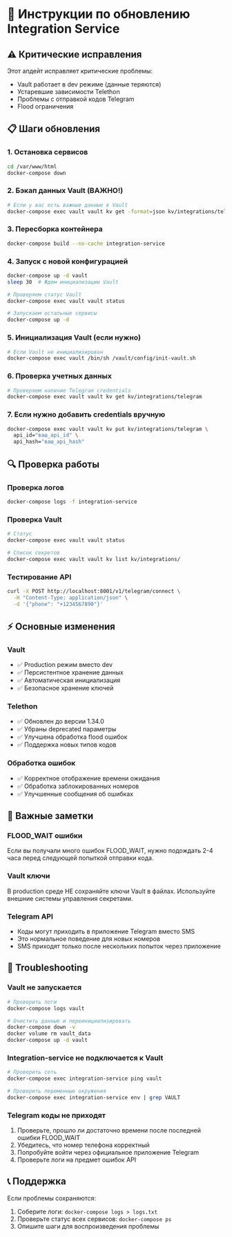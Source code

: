 # 🔧 Инструкции по обновлению Integration Service

## ⚠️ Критические исправления

Этот апдейт исправляет критические проблемы:
- Vault работает в dev режиме (данные теряются)
- Устаревшие зависимости Telethon
- Проблемы с отправкой кодов Telegram
- Flood ограничения

## 📋 Шаги обновления

### 1. Остановка сервисов
```bash
cd /var/www/html
docker-compose down
```

### 2. Бэкап данных Vault (ВАЖНО!)
```bash
# Если у вас есть важные данные в Vault
docker-compose exec vault vault kv get -format=json kv/integrations/telegram > telegram_backup.json
```

### 3. Пересборка контейнера
```bash
docker-compose build --no-cache integration-service
```

### 4. Запуск с новой конфигурацией
```bash
docker-compose up -d vault
sleep 30  # Ждем инициализации Vault

# Проверяем статус Vault
docker-compose exec vault vault status

# Запускаем остальные сервисы
docker-compose up -d
```

### 5. Инициализация Vault (если нужно)
```bash
# Если Vault не инициализирован
docker-compose exec vault /bin/sh /vault/config/init-vault.sh
```

### 6. Проверка учетных данных
```bash
# Проверяем наличие Telegram credentials
docker-compose exec vault vault kv get kv/integrations/telegram
```

### 7. Если нужно добавить credentials вручную
```bash
docker-compose exec vault vault kv put kv/integrations/telegram \
  api_id="ваш_api_id" \
  api_hash="ваш_api_hash"
```

## 🔍 Проверка работы

### Проверка логов
```bash
docker-compose logs -f integration-service
```

### Проверка Vault
```bash
# Статус
docker-compose exec vault vault status

# Список секретов
docker-compose exec vault vault kv list kv/integrations/
```

### Тестирование API
```bash
curl -X POST http://localhost:8001/v1/telegram/connect \
  -H "Content-Type: application/json" \
  -d '{"phone": "+1234567890"}'
```

## ⚡ Основные изменения

### Vault
- ✅ Production режим вместо dev
- ✅ Персистентное хранение данных
- ✅ Автоматическая инициализация
- ✅ Безопасное хранение ключей

### Telethon
- ✅ Обновлен до версии 1.34.0
- ✅ Убраны deprecated параметры
- ✅ Улучшена обработка flood ошибок
- ✅ Поддержка новых типов кодов

### Обработка ошибок
- ✅ Корректное отображение времени ожидания
- ✅ Обработка заблокированных номеров
- ✅ Улучшенные сообщения об ошибках

## 🚨 Важные заметки

### FLOOD_WAIT ошибки
Если вы получали много ошибок FLOOD_WAIT, нужно подождать 2-4 часа перед следующей попыткой отправки кода.

### Vault ключи
В production среде НЕ сохраняйте ключи Vault в файлах. Используйте внешние системы управления секретами.

### Telegram API
- Коды могут приходить в приложение Telegram вместо SMS
- Это нормальное поведение для новых номеров
- SMS приходят только после нескольких попыток через приложение

## 🔧 Troubleshooting

### Vault не запускается
```bash
# Проверить логи
docker-compose logs vault

# Очистить данные и переинициализировать
docker-compose down -v
docker volume rm vault_data
docker-compose up -d vault
```

### Integration-service не подключается к Vault
```bash
# Проверить сеть
docker-compose exec integration-service ping vault

# Проверить переменные окружения
docker-compose exec integration-service env | grep VAULT
```

### Telegram коды не приходят
1. Проверьте, прошло ли достаточно времени после последней ошибки FLOOD_WAIT
2. Убедитесь, что номер телефона корректный
3. Попробуйте войти через официальное приложение Telegram
4. Проверьте логи на предмет ошибок API

## 📞 Поддержка

Если проблемы сохраняются:
1. Соберите логи: `docker-compose logs > logs.txt`
2. Проверьте статус всех сервисов: `docker-compose ps`
3. Опишите шаги для воспроизведения проблемы 
